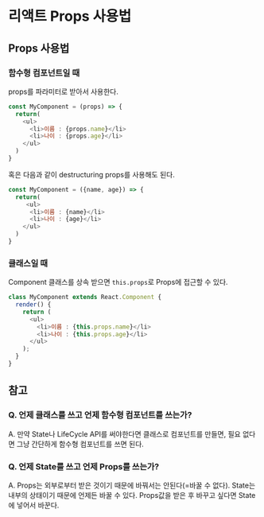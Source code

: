 # 리액트 Props 사용법

## Props 사용법 

### 함수형 컴포넌트일 때

props를 파라미터로 받아서 사용한다.
```javascript
const MyComponent = (props) => {
  return(
    <ul>
      <li>이름 : {props.name}</li>
      <li>나이 : {props.age}</li>
    </ul>
  )
}
```

혹은 다음과 같이 destructuring props를 사용해도 된다.

```javascript
const MyComponent = ({name, age}) => {
  return(
     <ul>
      <li>이름 : {name}</li>
      <li>나이 : {age}</li>
    </ul>
  )
}
```


### 클래스일 때 
Component 클래스를 상속 받으면 `this.props`로 Props에 접근할 수 있다.
```javascript
class MyComponent extends React.Component {
  render() {
    return (
      <ul>
        <li>이름 : {this.props.name}</li>
        <li>나이 : {this.props.age}</li>
      </ul>
    );
  }
}
```

## 참고

### Q. 언제 클래스를 쓰고 언제 함수형 컴포넌트를 쓰는가?

A. 만약 State나 LifeCycle API를 써야한다면 클래스로 컴포넌트를 만들면, 필요 없다면 그냥 간단하게 함수형 컴포넌트를 쓰면 된다.


### Q. 언제 State를 쓰고 언제 Props를 쓰는가?

A. Props는 외부로부터 받은 것이기 때문에 바꿔서는 안된다(=바꿀 수 없다). State는 내부의 상태이기 때문에 언제든 바꿀 수 있다. Props값을 받은 후 바꾸고 싶다면 State에 넣어서 바꾼다.

